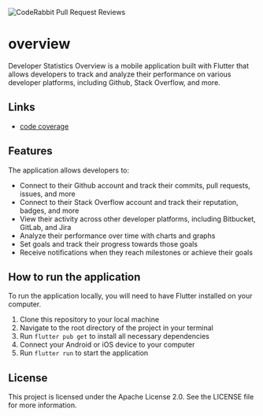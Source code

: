 ![CodeRabbit Pull Request Reviews](https://img.shields.io/coderabbit/prs/github/marcinOz/overview?utm_source=oss&utm_medium=github&utm_campaign=marcinOz%2Foverview&labelColor=171717&color=FF570A&link=https%3A%2F%2Fcoderabbit.ai&label=CodeRabbit+Reviews)
# overview

Developer Statistics Overview is a mobile application built with Flutter that allows developers to track and analyze their performance on various developer platforms, including Github, Stack Overflow, and more.

## Links
- [code coverage](https://marcinoz.github.io/overview/)

## Features

The application allows developers to:

- Connect to their Github account and track their commits, pull requests, issues, and more
- Connect to their Stack Overflow account and track their reputation, badges, and more
- View their activity across other developer platforms, including Bitbucket, GitLab, and Jira
- Analyze their performance over time with charts and graphs
- Set goals and track their progress towards those goals
- Receive notifications when they reach milestones or achieve their goals

## How to run the application

To run the application locally, you will need to have Flutter installed on your computer.

1. Clone this repository to your local machine
2. Navigate to the root directory of the project in your terminal
3. Run `flutter pub get` to install all necessary dependencies
4. Connect your Android or iOS device to your computer
5. Run `flutter run` to start the application

## License

This project is licensed under the Apache License 2.0. See the LICENSE file for more information.
